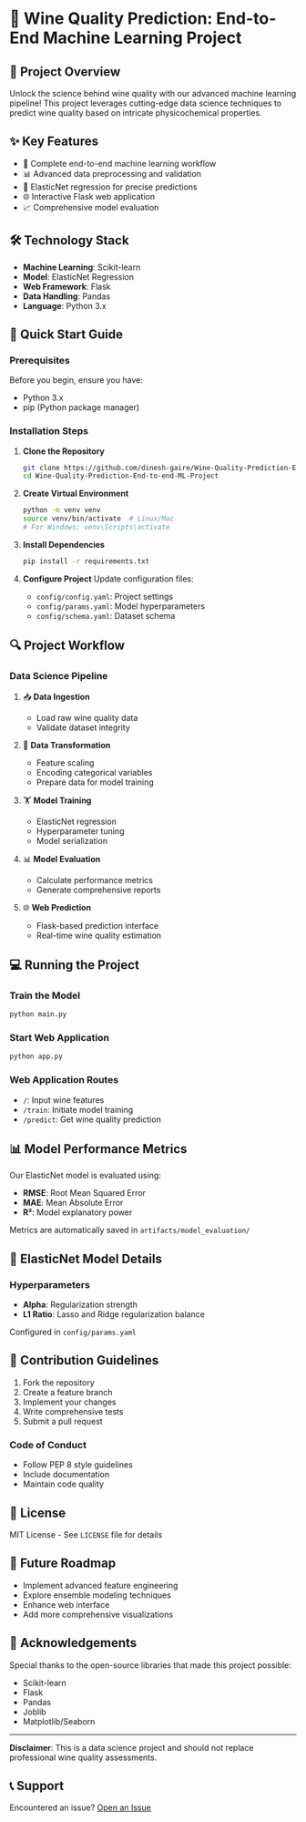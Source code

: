 # 🍷 Wine Quality Prediction: End-to-End Machine Learning Project

## 🌟 Project Overview

Unlock the science behind wine quality with our advanced machine learning pipeline! This project leverages cutting-edge data science techniques to predict wine quality based on intricate physicochemical properties.

## ✨ Key Features

- 🔬 Complete end-to-end machine learning workflow
- 📊 Advanced data preprocessing and validation
- 🤖 ElasticNet regression for precise predictions
- 🌐 Interactive Flask web application
- 📈 Comprehensive model evaluation

## 🛠 Technology Stack

- **Machine Learning**: Scikit-learn
- **Model**: ElasticNet Regression
- **Web Framework**: Flask
- **Data Handling**: Pandas
- **Language**: Python 3.x

## 🚀 Quick Start Guide

### Prerequisites

Before you begin, ensure you have:
- Python 3.x
- pip (Python package manager)

### Installation Steps

1. **Clone the Repository**
   ```bash
   git clone https://github.com/dinesh-gaire/Wine-Quality-Prediction-End-to-end-ML-Project.git
   cd Wine-Quality-Prediction-End-to-end-ML-Project
   ```

2. **Create Virtual Environment**
   ```bash
   python -m venv venv
   source venv/bin/activate  # Linux/Mac
   # For Windows: venv\Scripts\activate
   ```

3. **Install Dependencies**
   ```bash
   pip install -r requirements.txt
   ```

4. **Configure Project**
   Update configuration files:
   - `config/config.yaml`: Project settings
   - `config/params.yaml`: Model hyperparameters
   - `config/schema.yaml`: Dataset schema

## 🔍 Project Workflow

### Data Science Pipeline

1. 📥 **Data Ingestion**
   - Load raw wine quality data
   - Validate dataset integrity

2. 🧹 **Data Transformation**
   - Feature scaling
   - Encoding categorical variables
   - Prepare data for model training

3. 🏋️ **Model Training**
   - ElasticNet regression
   - Hyperparameter tuning
   - Model serialization

4. 📊 **Model Evaluation**
   - Calculate performance metrics
   - Generate comprehensive reports

5. 🌐 **Web Prediction**
   - Flask-based prediction interface
   - Real-time wine quality estimation

## 💻 Running the Project

### Train the Model
```bash
python main.py
```

### Start Web Application
```bash
python app.py
```

### Web Application Routes
- `/`: Input wine features
- `/train`: Initiate model training
- `/predict`: Get wine quality prediction

## 📊 Model Performance Metrics

Our ElasticNet model is evaluated using:
- **RMSE**: Root Mean Squared Error
- **MAE**: Mean Absolute Error
- **R²**: Model explanatory power

Metrics are automatically saved in `artifacts/model_evaluation/`

## 🧪 ElasticNet Model Details

### Hyperparameters
- **Alpha**: Regularization strength
- **L1 Ratio**: Lasso and Ridge regularization balance

Configured in `config/params.yaml`

## 🤝 Contribution Guidelines

1. Fork the repository
2. Create a feature branch
3. Implement your changes
4. Write comprehensive tests
5. Submit a pull request

### Code of Conduct
- Follow PEP 8 style guidelines
- Include documentation
- Maintain code quality

## 📄 License

MIT License - See `LICENSE` file for details

## 🌈 Future Roadmap
- Implement advanced feature engineering
- Explore ensemble modeling techniques
- Enhance web interface
- Add more comprehensive visualizations

## 🙏 Acknowledgements

Special thanks to the open-source libraries that made this project possible:
- Scikit-learn
- Flask
- Pandas
- Joblib
- Matplotlib/Seaborn

---

**Disclaimer**: This is a data science project and should not replace professional wine quality assessments.

## 📞 Support

Encountered an issue? [Open an Issue](https://github.com/dinesh-gaire/Wine-Quality-Prediction-End-to-end-ML-Project/issues)
